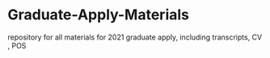 # Graduate-Apply-Materials
repository for all materials for 2021 graduate apply, including transcripts, CV , POS
